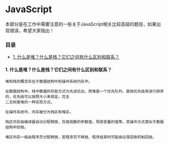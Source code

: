 # JavaScript

本部分是在工作中需要注意的一些关于JavaScript相关比较高级的题目，如果出现错误，希望大家指出！

### 目录

* [1. 什么是堆？什么是栈？它们之间有什么区别和联系？](#-什么是堆什么是栈它们之间有什么区别和联系)



#### 1. 什么是堆？什么是栈？它们之间有什么区别和联系？

```
堆和栈的概念存在于数据结构中和操作系统内存中。

在数据结构中，栈中数据的存取方式为先进后出。而堆是一个优先队列，是按优先级来进行排序的，优先级可以按照大小来规定。完全
二叉树是堆的一种实现方式。

在操作系统中，内存被分为栈区和堆区。

栈区内存由编译器自动分配释放，存放函数的参数值，局部变量的值等。其操作方式类似于数据结构中的栈。

堆区内存一般由程序员分配释放，若程序员不释放，程序结束时可能由垃圾回收机制回收。
```


